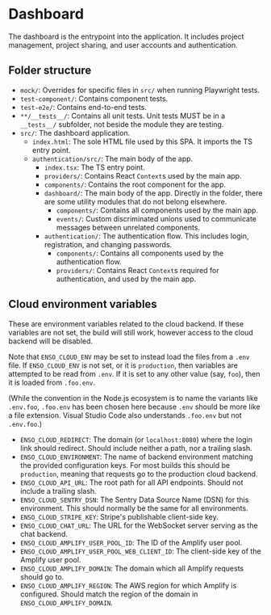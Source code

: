 # Dashboard

The dashboard is the entrypoint into the application. It includes project
management, project sharing, and user accounts and authentication.

## Folder structure

- `mock/`: Overrides for specific files in `src/` when running Playwright tests.
- `test-component/`: Contains component tests.
- `test-e2e/`: Contains end-to-end tests.
- `**/__tests__/`: Contains all unit tests. Unit tests MUST be in a `__tests__/`
  subfolder, not beside the module they are testing.
- `src/`: The dashboard application.
  - `index.html`: The sole HTML file used by this SPA. It imports the TS entry
    point.
  - `authentication/src/`: The main body of the app.
    - `index.tsx`: The TS entry point.
    - `providers/`: Contains React `Context`s used by the main app.
    - `components/`: Contains the root component for the app.
    - `dashboard/`: The main body of the app. Directly in the folder, there are
      some utility modules that do not belong elsewhere.
      - `components/`: Contains all components used by the main app.
      - `events/`: Custom discriminated unions used to communicate messages
        between unrelated components.
    - `authentication/`: The authentication flow. This includes login,
      registration, and changing passwords.
      - `components/`: Contains all components used by the authentication flow.
      - `providers/`: Contains React `Context`s required for authentication, and
        used by the main app.

## Cloud environment variables

These are environment variables related to the cloud backend. If these variables
are not set, the build will still work, however access to the cloud backend will
be disabled.

Note that `ENSO_CLOUD_ENV` may be set to instead load the files from a `.env`
file. If `ENSO_CLOUD_ENV` is not set, or it is `production`, then variables are
attempted to be read from `.env`. If it is set to any other value (say, `foo`),
then it is loaded from `.foo.env`.

(While the convention in the Node.js ecosystem is to name the variants like
`.env.foo`, `.foo.env` has been chosen here because `.env` should be more like
a file extension. Visual Studio Code also understands `.foo.env` but not
`.env.foo`.)

- `ENSO_CLOUD_REDIRECT`: The domain (or `localhost:8080`) where the login link
  should redirect. Should include neither a path, nor a trailing slash.
- `ENSO_CLOUD_ENVIRONMENT`: The name of backend environment matching the
  provided configuration keys. For most builds this should be `production`,
  meaning that requests go to the production cloud backend.
- `ENSO_CLOUD_API_URL`: The root path for all API endpoints. Should not include
  a trailing slash.
- `ENSO_CLOUD_SENTRY_DSN`: The Sentry Data Source Name (DSN) for this
  environment. This should normally be the same for all environments.
- `ENSO_CLOUD_STRIPE_KEY`: Stripe's publishable client-side key.
- `ENSO_CLOUD_CHAT_URL`: The URL for the WebSocket server serving as the chat
  backend.
- `ENSO_CLOUD_AMPLIFY_USER_POOL_ID`: The ID of the Amplify user pool.
- `ENSO_CLOUD_AMPLIFY_USER_POOL_WEB_CLIENT_ID`: The client-side key of the
  Amplify user pool.
- `ENSO_CLOUD_AMPLIFY_DOMAIN`: The domain which all Amplify requests should go
  to.
- `ENSO_CLOUD_AMPLIFY_REGION`: The AWS region for which Amplify is configured.
  Should match the region of the domain in `ENSO_CLOUD_AMPLIFY_DOMAIN`.
